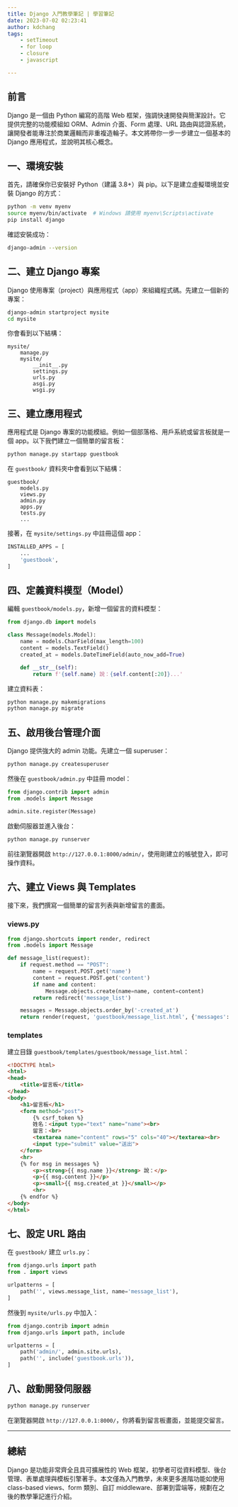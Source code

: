 ```yaml
---
title: Django 入門教學筆記 | 學習筆記
date: 2023-07-02 02:23:41
author: kdchang
tags: 
    - setTimeout
    - for loop
    - closure
    - javascript

---
```


## 前言

Django 是一個由 Python 編寫的高階 Web 框架，強調快速開發與簡潔設計。它提供完整的功能模組如 ORM、Admin 介面、Form 處理、URL 路由與認證系統，讓開發者能專注於商業邏輯而非重複造輪子。本文將帶你一步一步建立一個基本的 Django 應用程式，並說明其核心概念。

## 一、環境安裝

首先，請確保你已安裝好 Python（建議 3.8+）與 pip。以下是建立虛擬環境並安裝 Django 的方式：

```bash
python -m venv myenv
source myenv/bin/activate  # Windows 請使用 myenv\Scripts\activate
pip install django
```

確認安裝成功：

```bash
django-admin --version
```

## 二、建立 Django 專案

Django 使用專案（project）與應用程式（app）來組織程式碼。先建立一個新的專案：

```bash
django-admin startproject mysite
cd mysite
```

你會看到以下結構：

```
mysite/
    manage.py
    mysite/
        __init__.py
        settings.py
        urls.py
        asgi.py
        wsgi.py
```

## 三、建立應用程式

應用程式是 Django 專案的功能模組。例如一個部落格、用戶系統或留言板就是一個 app。以下我們建立一個簡單的留言板：

```bash
python manage.py startapp guestbook
```

在 `guestbook/` 資料夾中會看到以下結構：

```
guestbook/
    models.py
    views.py
    admin.py
    apps.py
    tests.py
    ...
```

接著，在 `mysite/settings.py` 中註冊這個 app：

```python
INSTALLED_APPS = [
    ...
    'guestbook',
]
```

## 四、定義資料模型（Model）

編輯 `guestbook/models.py`，新增一個留言的資料模型：

```python
from django.db import models

class Message(models.Model):
    name = models.CharField(max_length=100)
    content = models.TextField()
    created_at = models.DateTimeField(auto_now_add=True)

    def __str__(self):
        return f'{self.name} 說：{self.content[:20]}...'
```

建立資料表：

```bash
python manage.py makemigrations
python manage.py migrate
```

## 五、啟用後台管理介面

Django 提供強大的 admin 功能。先建立一個 superuser：

```bash
python manage.py createsuperuser
```

然後在 `guestbook/admin.py` 中註冊 model：

```python
from django.contrib import admin
from .models import Message

admin.site.register(Message)
```

啟動伺服器並進入後台：

```bash
python manage.py runserver
```

前往瀏覽器開啟 `http://127.0.0.1:8000/admin/`，使用剛建立的帳號登入，即可操作資料。

## 六、建立 Views 與 Templates

接下來，我們撰寫一個簡單的留言列表與新增留言的畫面。

### views.py

```python
from django.shortcuts import render, redirect
from .models import Message

def message_list(request):
    if request.method == "POST":
        name = request.POST.get('name')
        content = request.POST.get('content')
        if name and content:
            Message.objects.create(name=name, content=content)
        return redirect('message_list')

    messages = Message.objects.order_by('-created_at')
    return render(request, 'guestbook/message_list.html', {'messages': messages})
```

### templates

建立目錄 `guestbook/templates/guestbook/message_list.html`：

```html
<!DOCTYPE html>
<html>
<head>
    <title>留言板</title>
</head>
<body>
    <h1>留言板</h1>
    <form method="post">
        {% csrf_token %}
        姓名：<input type="text" name="name"><br>
        留言：<br>
        <textarea name="content" rows="5" cols="40"></textarea><br>
        <input type="submit" value="送出">
    </form>
    <hr>
    {% for msg in messages %}
        <p><strong>{{ msg.name }}</strong> 說：</p>
        <p>{{ msg.content }}</p>
        <p><small>{{ msg.created_at }}</small></p>
        <hr>
    {% endfor %}
</body>
</html>
```

## 七、設定 URL 路由

在 `guestbook/` 建立 `urls.py`：

```python
from django.urls import path
from . import views

urlpatterns = [
    path('', views.message_list, name='message_list'),
]
```

然後到 `mysite/urls.py` 中加入：

```python
from django.contrib import admin
from django.urls import path, include

urlpatterns = [
    path('admin/', admin.site.urls),
    path('', include('guestbook.urls')),
]
```

## 八、啟動開發伺服器

```bash
python manage.py runserver
```

在瀏覽器開啟 `http://127.0.0.1:8000/`，你將看到留言板畫面，並能提交留言。

---

## 總結

Django 是功能非常齊全且具可擴展性的 Web 框架，初學者可從資料模型、後台管理、表單處理與模板引擎著手。本文僅為入門教學，未來更多進階功能如使用 class-based views、form 類別、自訂 middleware、部署到雲端等，規劃在之後的教學筆記進行介紹。